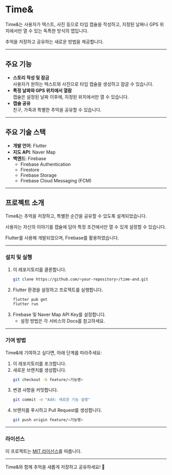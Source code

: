 # **Time&**

Time&는 사용자가 텍스트, 사진 등으로 타임 캡슐을 작성하고, 지정된 날짜나 GPS 위치에서만 열 수 있는 독특한 방식의 앱입니다.

추억을 저장하고 공유하는 새로운 방법을 제공합니다.

---

## **주요 기능**
- **스토리 작성 및 잠금**  
  사용자가 원하는 텍스트와 사진으로 타임 캡슐을 생성하고 잠글 수 있습니다.
- **특정 날짜와 GPS 위치에서 열람**  
  캡슐은 설정된 날짜 이후에, 지정된 위치에서만 열 수 있습니다.
- **캡슐 공유**  
  친구, 가족과 특별한 추억을 공유할 수 있습니다.

---

## **주요 기술 스택**
- **개발 언어**: Flutter  
- **지도 API**: Naver Map  
- **백엔드**: Firebase  
  - Firebase Authentication  
  - Firestore  
  - Firebase Storage  
  - Firebase Cloud Messaging (FCM)

---

## **프로젝트 소개**
Time&는 추억을 저장하고, 특별한 순간을 공유할 수 있도록 설계되었습니다.

사용자는 자신의 이야기를 캡슐에 담아 특정 조건에서만 열 수 있게 설정할 수 있습니다.

Flutter를 사용해 개발되었으며, Firebase를 활용하였습니다.

---

### **설치 및 실행**
1. 이 레포지토리를 클론합니다.
    ```bash
    git clone https://github.com/<your-repository>/time-and.git
    ```
2. Flutter 환경을 설정하고 프로젝트를 실행합니다.
    ```bash
    flutter pub get
    flutter run
    ```
3. Firebase 및 Naver Map API Key를 설정합니다.
   - 설정 방법은 각 서비스의 Docs를 참고하세요.

---

### **기여 방법**
Time&에 기여하고 싶다면, 아래 단계를 따라주세요:
1. 이 레포지토리를 포크합니다.
2. 새로운 브랜치를 생성합니다.  
    ```bash
    git checkout -b feature/<기능명>
    ```
3. 변경 사항을 커밋합니다.  
    ```bash
    git commit -m "Add: 새로운 기능 설명"
    ```
4. 브랜치를 푸시하고 Pull Request를 생성합니다.  
    ```bash
    git push origin feature/<기능명>
    ```

---

### **라이선스**
이 프로젝트는 [MIT 라이선스](./LICENSE)를 따릅니다.

---

Time&와 함께 추억을 새롭게 저장하고 공유하세요! 🎉
